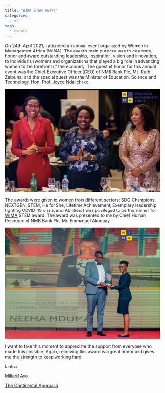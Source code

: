 ```yaml
---
title: "WIMA STEM Award"
categories:
  - ml
tags:
  - events
---
```

On 24th April 2021, I attended an annual event organized by Women in Management Africa (WIMA). The event’s main purpose was to celebrate, honor and award outstanding leadership, inspiration, vision and innovation, to individuals (women) and organizations that played a big role in advancing women to the forefront of the economy. The guest of honor for this annual event was the Chief Executive Officer (CEO) of NMB Bank Plc, Ms. Ruth Zaipuna; and the special guest was the Minister of Education, Science and Technology, Hon. Prof. Joyce Ndalichako.

<img src="/assets/images/wima1.jpg" class="align-center" alt="">  

The awards were given to women from different sectors: SDG Champions, NEXTGEN, STEM, He for She, Lifetime Achievement, Exemplary leadership fighting COVID-19 crisis, and Abilities. I was privileged to be the winner for [WIMA](https://wima.co.tz/wima-awards.php) STEM award. The award was presented to me by Chief Human Resource of NMB Bank Plc, Mr. Emmanuel Akonaay.

<img src="/assets/images/wima2.jpg" class="align-center" alt="">  

I want to take this moment to appreciate the support from everyone who made this possible. Again, receiving this award is a great honor and gives me the strength to keep working hard.

Links:

[Millard Ayo](https://youtu.be/DljSd-mbSGY)

[The Continental Approach](https://www.thecontinentalapproach.com/300seconds-neema)
